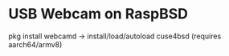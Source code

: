 USB Webcam on RaspBSD
=====================

pkg install webcamd -> install/load/autoload cuse4bsd (requires aarch64/armv8)


